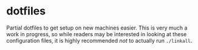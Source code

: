 # dotfiles

Partial dotfiles to get setup on new machines easier. This is very much a work
in progress, so while readers may be interested in looking at these
configuration files, it is highly recommended *not* to actually run
`./linkall`.
